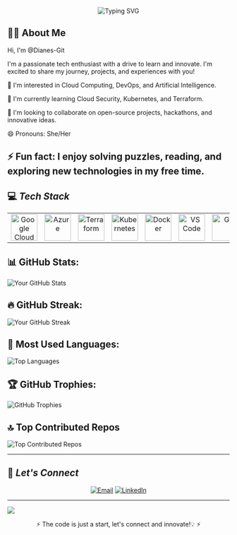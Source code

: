 <!-- Header Section -->
<p align="center">
  <img src="https://readme-typing-svg.demolab.com?font=Fira+Code&size=30&duration=4000&pause=500&center=true&vCenter=true&multiline=true&width=600&height=80&lines=Hello!+I'm+Diane Ihezue;Cloud Security+%26+DevOps+Engineer" alt="Typing SVG" />
</p>


<!-- About Me Section -->
## 👩‍💻 **About Me**
Hi, I'm @Dianes-Git

I'm a passionate tech enthusiast with a drive to learn and innovate. I'm excited to share my journey, projects, and experiences with you!

👀 I'm interested in Cloud Computing, DevOps, and Artificial Intelligence.

🌱 I'm currently learning Cloud Security, Kubernetes, and Terraform.

💞️ I'm looking to collaborate on open-source projects, hackathons, and innovative ideas.

😄 Pronouns: She/Her

⚡ Fun fact: I enjoy solving puzzles, reading, and exploring new technologies in my free time.
---


## 💻 *Tech Stack*
<table align="center">
 <tr>
   <td align="center"><img src="https://cdn.jsdelivr.net/gh/devicons/devicon/icons/googlecloud/googlecloud-original.svg" width="60" alt="Google Cloud"/></td>
   <td align="center"><img src="https://cdn.jsdelivr.net/gh/devicons/devicon/icons/azure/azure-original.svg" width="60" alt="Azure"/></td>
   <td align="center"><img src="https://cdn.jsdelivr.net/gh/devicons/devicon/icons/terraform/terraform-original.svg" width="60" alt="Terraform"/></td>
   <td align="center"><img src="https://cdn.jsdelivr.net/gh/devicons/devicon/icons/kubernetes/kubernetes-plain.svg" width="60" alt="Kubernetes"/></td>
   <td align="center"><img src="https://cdn.jsdelivr.net/gh/devicons/devicon/icons/docker/docker-original.svg" width="60" alt="Docker"/></td>
   <td align="center"><img src="https://cdn.jsdelivr.net/gh/devicons/devicon/icons/vscode/vscode-original.svg" width="60" alt="VS Code"/></td>
   <td align="center"><img src="https://cdn.jsdelivr.net/gh/devicons/devicon/icons/git/git-original.svg" width="60" alt="Git"/></td>
   <td align="center"><img src="https://cdn.jsdelivr.net/gh/devicons/devicon/icons/linux/linux-original.svg" width="60" alt="Linux"/></td>
   <td align="center"><img src="https://img.shields.io/badge/Datadog-632CA6?style=flat&logo=datadog&logoColor=white" alt="Datadog" /></td>
   <td align="center"><img src="https://img.shields.io/badge/Cockpit-005CA9?style=flat&logoColor=white" alt="Cockpit"/></td>
 </tr>
</table>


## 📊 GitHub Stats:

![Your GitHub Stats](https://github-readme-stats.vercel.app/api?username=Dianes-Git&show_icons=true&theme=dark&count_private=true)

## 🔥 GitHub Streak:
![Your GitHub Streak](https://github-readme-streak-stats.herokuapp.com/?user=Dianes-Git&theme=dark&hide_border=false)

## 💬 Most Used Languages:
![Top Languages](https://github-readme-stats.vercel.app/api/top-langs/?username=Dianes-Git&layout=compact&theme=dark)

## 🏆 GitHub Trophies:
![GitHub Trophies](https://github-profile-trophy.vercel.app/?username=Dianes-Git&theme=darkhub&margin-w=15&margin-h=15)

## 🔝 Top Contributed Repos
![Top Contributed Repos](https://github-readme-stats.vercel.app/api/top-repositories?username=Dianes-Git&show_icons=true&count_private=true&hide=prs)

---
<!-- Contact Section -->
## 📲 *Let's Connect*
<p align="center">
 <a href="mailto:dianeihezue12@gmail.com?subject=Hello Diane!"><img src="https://img.shields.io/badge/Email-D14836?logo=gmail&logoColor=white&style=for-the-badge" alt="Email"/></a>
 <a href="https://www.linkedin.com/in/diane-ihezue/"><img src="https://img.shields.io/badge/LinkedIn-0077B5?logo=linkedin&logoColor=white&style=for-the-badge" alt="LinkedIn"/></a>
</p>

---

![](https://komarev.com/ghpvc/?username=Dianes-Git&color=blue)

<p align="center">⚡ The code is just a start, let's connect and innovate!💡 ⚡</p>
<!--
Dianes-Git/Dianes-Git is a ✨ special ✨ repository because its `README.md` (this file) appears on your GitHub profile.
You can click the Preview link to take a look at your changes.
--->
